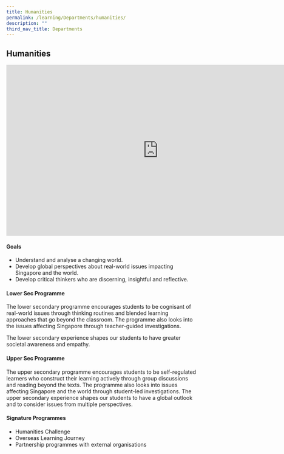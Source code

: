 ```yaml
---
title: Humanities
permalink: /learning/Departments/humanities/
description: ""
third_nav_title: Departments
---
```

## Humanities

<iframe allowfullscreen="true" height="450" width="800" frameborder="0" src="https://docs.google.com/presentation/d/e/2PACX-1vSROA9dZj7LtoP9SoYjg0Idb5GP3W6kVBkLmVBuSHelSK1_lUQkGICtzf1yKki-8C73CXbVU5zMeYbN/embed?start=false&amp;loop=false&amp;delayms=3000"></iframe>

#### Goals

*   Understand and analyse a changing world.
*   Develop global perspectives about real-world issues impacting Singapore and the world.
*   Develop critical thinkers who are discerning, insightful and reflective.

#### Lower Sec Programme

The lower secondary programme encourages students to be cognisant of real-world issues through thinking routines and blended learning approaches that go beyond the classroom. The programme also looks into the issues affecting Singapore through teacher-guided investigations.

The lower secondary experience shapes our students to have greater societal awareness and empathy.

#### Upper Sec Programme

The upper secondary programme encourages students to be self-regulated learners who construct their learning actively through group discussions and reading beyond the texts. The programme also looks into issues affecting Singapore and the world through student-led investigations. The upper secondary experience shapes our students to have a global outlook and to consider issues from multiple perspectives.

#### Signature Programmes

*   Humanities Challenge
*   Overseas Learning Journey
*   Partnership programmes with external organisations